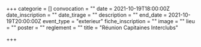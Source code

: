 +++
categorie = []
convocation = ""
date = 2021-10-19T18:00:00Z
date_inscription = ""
date_tirage = ""
description = ""
end_date = 2021-10-19T20:00:00Z
event_type = "exterieur"
fiche_inscription = ""
image = ""
lieu = ""
poster = ""
reglement = ""
title = "Réunion Capitaines Interclubs"

+++
